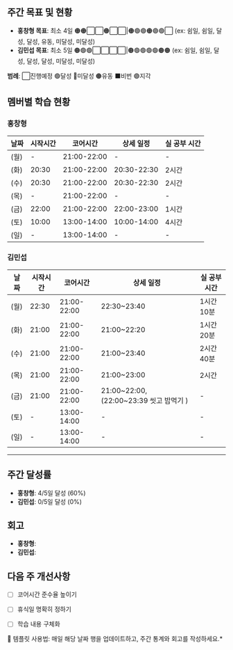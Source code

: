 ## 주간 목표 및 현황
- **홍창형 목표**: 최소 4일 🟠🟠⬜⬜🟠⬜⬜|🟠🟢🟢🟠🟣🟢⬜ (ex: 쉼일, 쉼일, 달성, 달성, 유동, 미달성, 미달성)
- **김민섭 목표**: 최소 5일 🟠🟢🟢⬜⬜⬜⬜|🟠🟢🟢🟢🟢🟠🟠 (ex: 쉼일, 쉼일, 달성, 달성, 달성, 미달성, 미달성)

**범례**: ⬜진행예정 🟢달성 🔴미달성 🟠유동 ⬛️비번 🟣지각 

## 멤버별 학습 현황


### 홍창형
| 날짜 | 시작시간 | 코어시간 | 상세 일정 |실 공부 시간
|------|----------|----------|-----------|-----------|
|  (월) | - | 21:00-22:00 | - | - |
|  (화) | 20:30 | 21:00-22:00 | 20:30-22:30 | 2시간 |
|  (수) | 20:30 | 21:00-22:00 | 20:30-22:30 | 2시간 |
|  (목) | - | 21:00-22:00 | - | - |
|  (금) | 22:00 | 21:00-22:00 | 22:00-23:00 | 1시간 |
|  (토) | 10:00 | 13:00-14:00 | 10:00-14:00 | 4시간 |
|  (일) | - | 13:00-14:00 | - | - |

### 김민섭
| 날짜 | 시작시간 | 코어시간 | 상세 일정 |실 공부 시간
|------|----------|----------|-----------|-----------|
|  (월) | 22:30 | 21:00-22:00 | 22:30~23:40 | 1시간 10분 |
|  (화) | 21:00 | 21:00-22:00 | 21:00~22:20 | 1시간 20분 |
|  (수) | 21:00 | 21:00-22:00 | 21:00~23:40 | 2시간 40분 |
|  (목) | 21:00 | 21:00-22:00 | 21:00~23:00 | 2시간 |
|  (금) | 21:00 | 21:00-22:00 | 21:00~22:00, (22:00~23:39 씻고 밥먹기 ) | - |
|  (토) | - | 13:00-14:00 | - | - |
|  (일) | - | 13:00-14:00 | - | - |

---

## 주간 달성률
- **홍창형**: 4/5일 달성 (60%)
- **김민섭**: 0/5일 달성 (0%)

## 회고
- **홍창형**:
- **김민섭**:

## 다음 주 개선사항
- [ ] 코어시간 준수율 높이기
- [ ] 휴식일 명확히 정하기
- [ ] 학습 내용 구체화


📝 템플릿 사용법: 매일 해당 날짜 행을 업데이트하고, 주간 통계와 회고를 작성하세요.*
